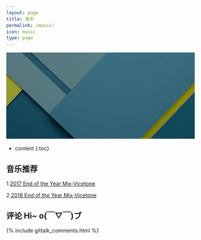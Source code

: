 ```yaml
---
layout: page
title: 音乐
permalink: /music/
icon: music
type: page
---
```


![musicbg](https://github.com/Orangelop/orangelop.github.io/raw/master/img/all-page-bg.jpg)

* content
{:toc}

## 音乐推荐

1.[2017 End of the Year Mix-Vicetone](https://music.163.com/#/song?id=525238081)

2.[2018 End of the Year Mix-Vicetone](https://music.163.com/#/song?id=1334259177)

## 评论 Hi~ o(￣▽￣)ブ

{% include gittalk_comments.html %}

